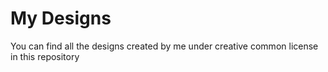 My Designs
==========

You can find all the designs created by me under creative common license
in this repository
